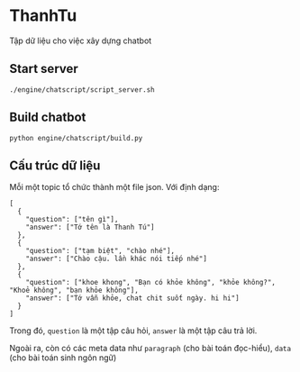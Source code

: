 # ThanhTu

Tập dữ liệu cho việc xây dựng chatbot

## Start server

`./engine/chatscript/script_server.sh`

## Build chatbot

`python engine/chatscript/build.py`

## Cấu trúc dữ liệu

Mỗi một topic tổ chức thành một file json. Với định dạng:

```
[
  {
    "question": ["tên gì"],
    "answer": ["Tớ tên là Thanh Tú"]
  },
  {
    "question": ["tạm biệt", "chào nhé"],
    "answer": ["Chào cậu. lần khác nói tiếp nhé"]
  },
  {
    "question": ["khoe khong", "Bạn có khỏe không", "khỏe không?", "Khoẻ không", "bạn khỏe không"],
    "answer": ["Tớ vẫn khỏe, chat chit suốt ngày. hi hi"]
  }
]
```

Trong đó, `question` là một tập câu hỏi, `answer` là một tập câu trả lời.

Ngoài ra, còn có các meta data như `paragraph` (cho bài toán đọc-hiểu), `data` (cho bài toán sinh ngôn ngữ)
